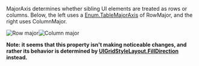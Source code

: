 MajorAxis determines whether sibling UI elements are treated as rows or columns. Below, the left uses a [Enum.TableMajorAxis](https://developer.roblox.com/search#stq=TableMajorAxis) of RowMajor, and the right uses ColumnMajor.

![Row major][1]![Column major][2]

**Note: it seems that this property isn't making noticeable changes, and rather its behavior is determined by [UIGridStyleLayout.FillDirection](https://developer.roblox.com/api-reference/property/UIGridStyleLayout/FillDirection) instead.**

[1]: https://developer.roblox.com/assets/bltff6ce5d154eee764/UITableLayout_Padding.png

[2]: https://images.contentstack.io/v3/assets/blt309cc8bfb280dcec/bltd94eef328b68fed5/5af8b0b0fb3ef84362f407ca/UITableLayout_FillDirection.png
